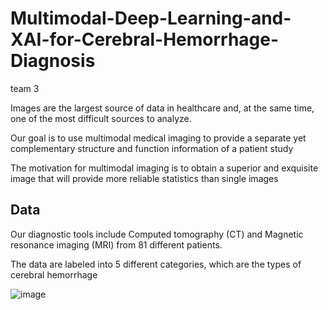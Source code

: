 # Multimodal-Deep-Learning-and-XAI-for-Cerebral-Hemorrhage-Diagnosis

team 3



Images are the largest source of data in healthcare and, at the same time, one of the most difficult sources to analyze. 

Our goal is to use multimodal medical imaging to provide a separate yet complementary structure and function information of a patient study 

The motivation for multimodal imaging is to obtain a superior and exquisite image that will provide more reliable statistics than single images


## Data

Our diagnostic tools include Computed tomography (CT) and Magnetic resonance imaging (MRI) from 81 different patients.

The data are labeled into 5 different categories, which are the types of cerebral hemorrhage

![image](https://github.com/hguhcbuf/Multimodal-Deep-Learning-and-XAI-for-Cerebral-Hemorrhage-Diagnosis/assets/69788954/b8a0b885-9cfc-4b76-a2a3-effe591fe738)



